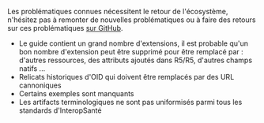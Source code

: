 Les problématiques connues nécessitent le retour de l'écosystème, n'hésitez pas à remonter de nouvelles problématiques ou à faire des retours sur ces problématiques [sur GitHub](https://github.com/Interop-Sante/hl7.fhir.fr.core/issues).

* Le guide contient un grand nombre d'extensions, il est probable qu'un bon nombre d'extension peut être supprimé pour être remplacé par : d'autres ressources, des attributs ajoutés dans R5/R5, d'autres champs natifs ...
* Relicats historiques d'OID qui doivent être remplacés par des URL cannoniques
* Certains exemples sont manquants
* Les artifacts terminologiques ne sont pas uniformisés parmi tous les standards d'InteropSanté